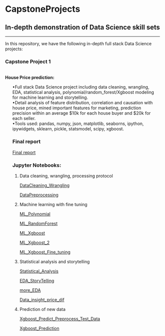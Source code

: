 # CapstoneProjects

## In-depth demonstration of Data Science skill sets
***
In this repository, we have the following in-depth full stack Data Science projects:

<div class="span5 alert alert-info">
<h3>Capstone Project 1</h3>
<br/>
<b>House Price prediction:</b> <ol>
•Full stack Data Science project including data cleaning, wrangling, EDA, statistical analysis, polynomial/random_forest/Xgboost modeling for machine learning and storytelling.
<br/>
•Detail analysis of feature distribution, correlation and causation with house price, mined important features for marketing, prediction precision within an average $10k for each house buyer and $20k for each seller.
<br/>
•Tools used: pandas, numpy, json, matplotlib, seaborns, ipython, ipywidgets, sklearn, pickle, statsmodel, scipy, xgboost.
</div>

<ol>

### Final report

    
[Final report](https://github.com/Shunling/CapstoneProjects/blob/master/HousePriceRegression/HousePriceAdvancedRegression-Report.pdf)
</div>
  
### Jupyter Notebooks:
<ol>

<li> Data cleaning, wrangling, processing protocol </div>

[DataCleaning_Wrangling](https://github.com/Shunling/CapstoneProjects/blob/master/HousePriceRegression/Shirley_HousePriceRegression_DataCleaning_Wrangling.ipynb)

[DataPreprocessing](https://github.com/Shunling/CapstoneProjects/blob/master/HousePriceRegression/Shirley_HousePriceRegression_DataPreprocessing.ipynb)

<li> Machine learning with fine tuning </div>

[ML_Polynomial](https://github.com/Shunling/CapstoneProjects/blob/master/HousePriceRegression/Shirley_HousePriceRegression_ML_Polynomial.ipynb)

[ML_RandomForest](https://github.com/Shunling/CapstoneProjects/blob/master/HousePriceRegression/Shirley_HousePriceRegression_ML_RandomForest.ipynb)

[ML_Xgboost](https://github.com/Shunling/CapstoneProjects/blob/master/HousePriceRegression/Shirley_HousePriceRegression_ML_Xgboost.ipynb)

[ML_Xgboost_2](https://github.com/Shunling/CapstoneProjects/blob/master/HousePriceRegression/Shirley_HousePriceRegression_ML_Xgboost_2.ipynb)

[ML_Xgboost_Fine_tuning](https://github.com/Shunling/CapstoneProjects/blob/master/HousePriceRegression/Shirley_HousePriceRegression_ML_Xgboost_Fine_tuning.ipynb)

<li> Statistical analysis and storytelling </div>

[Statistical_Analysis](https://github.com/Shunling/CapstoneProjects/blob/master/HousePriceRegression/Shirley_HousePriceRegression_Statistical_Analysis.ipynb)

[EDA_StoryTelling](https://github.com/Shunling/CapstoneProjects/blob/master/HousePriceRegression/Shirley_HousePriceRegression_EDA_StoryTelling.ipynb)

[more_EDA](https://github.com/Shunling/CapstoneProjects/blob/master/HousePriceRegression/Shirley_HousePriceRegression_more_EDA.ipynb)

[Data_insight_price_dif](https://github.com/Shunling/CapstoneProjects/blob/master/HousePriceRegression/Shirley_HousePriceRegression_Data_insight_price_dif.ipynb)

<li> Prediction of new data </div>

[Xgboost_Predict_Preprocess_Test_Data](https://github.com/Shunling/CapstoneProjects/blob/master/HousePriceRegression/Shirley_HousePriceRegression_Xgboost_Predict_Preprocess_Test_Data.ipynb)

[Xgboost_Prediction](https://github.com/Shunling/CapstoneProjects/blob/master/HousePriceRegression/Shirley_HousePriceRegression_Xgboost_Prediction.ipynb)